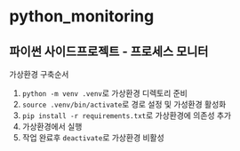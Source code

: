 # python_monitoring
## 파이썬 사이드프로젝트 - 프로세스 모니터

가상환경 구축순서
1. ```python -m venv .venv```로 가상환경 디렉토리 준비
2. ```source .venv/bin/activate```로 경로 설정 및 가성환경 활성화
3. ```pip install -r requirements.txt```로 가상환경에 의존성 추가
4. 가상환경에서 실행
5. 작업 완료후 ```deactivate```로 가상환경 비활성